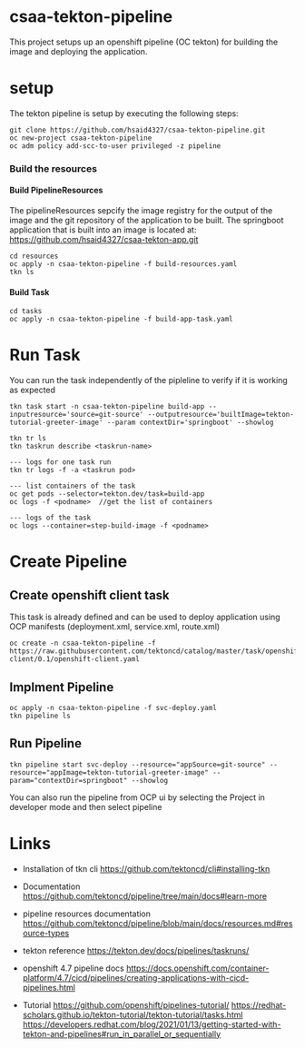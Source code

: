 # csaa-tekton-pipeline
This project setups up an openshift pipeline (OC tekton) for building the image and deploying the application.
# setup
The tekton pipeline is setup by executing the following steps:
```
git clone https://github.com/hsaid4327/csaa-tekton-pipeline.git 
oc new-project csaa-tekton-pipeline
oc adm policy add-scc-to-user privileged -z pipeline

```
### Build the resources
#### Build PipelineResources
The pipelineResources sepcify the image registry for the output of the image and the git repository of the application to be built. The springboot application that is built into an image is located at:
https://github.com/hsaid4327/csaa-tekton-app.git
```
cd resources
oc apply -n csaa-tekton-pipeline -f build-resources.yaml
tkn ls
```
#### Build Task
```
cd tasks
oc apply -n csaa-tekton-pipeline -f build-app-task.yaml
```
# Run Task 
You can run the task independently of the pipleline to verify if it is working as expected
```
tkn task start -n csaa-tekton-pipeline build-app --inputresource='source=git-source' --outputresource='builtImage=tekton-tutorial-greeter-image' --param contextDir='springboot' --showlog

tkn tr ls
tkn taskrun describe <taskrun-name>

--- logs for one task run
tkn tr logs -f -a <taskrun pod>

--- list containers of the task
oc get pods --selector=tekton.dev/task=build-app
oc logs -f <podname>  //get the list of containers

--- logs of the task
oc logs --container=step-build-image -f <podname>
```
# Create Pipeline
## Create openshift client task
This task is already defined and can be used to deploy application using OCP manifests (deployment.xml, service.xml, route.xml)
```
oc create -n csaa-tekton-pipeline -f https://raw.githubusercontent.com/tektoncd/catalog/master/task/openshift-client/0.1/openshift-client.yaml
```
## Implment Pipeline
```
oc apply -n csaa-tekton-pipeline -f svc-deploy.yaml
tkn pipeline ls

```
## Run Pipeline
```
tkn pipeline start svc-deploy --resource="appSource=git-source" --resource="appImage=tekton-tutorial-greeter-image" --param="contextDir=springboot" --showlog
```
You can also run the pipeline from OCP ui by selecting the Project in developer mode and then select pipeline

# Links

* Installation of tkn cli
https://github.com/tektoncd/cli#installing-tkn


* Documentation
https://github.com/tektoncd/pipeline/tree/main/docs#learn-more

* pipeline resources documentation
https://github.com/tektoncd/pipeline/blob/main/docs/resources.md#resource-types

* tekton reference
https://tekton.dev/docs/pipelines/taskruns/


* openshift 4.7 pipeline docs
https://docs.openshift.com/container-platform/4.7/cicd/pipelines/creating-applications-with-cicd-pipelines.html

* Tutorial
https://github.com/openshift/pipelines-tutorial/
https://redhat-scholars.github.io/tekton-tutorial/tekton-tutorial/tasks.html
https://developers.redhat.com/blog/2021/01/13/getting-started-with-tekton-and-pipelines#run_in_parallel_or_sequentially
